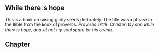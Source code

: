 ## **While there is hope**
This is a book on raising godly seeds delibrately.
The title was a phrase in the Bible from the book of proverbs.
 *Proverbs 19:18*:
 *Chasten thy son while there is hope, and let not thy soul spare for his crying.*

## Chapter